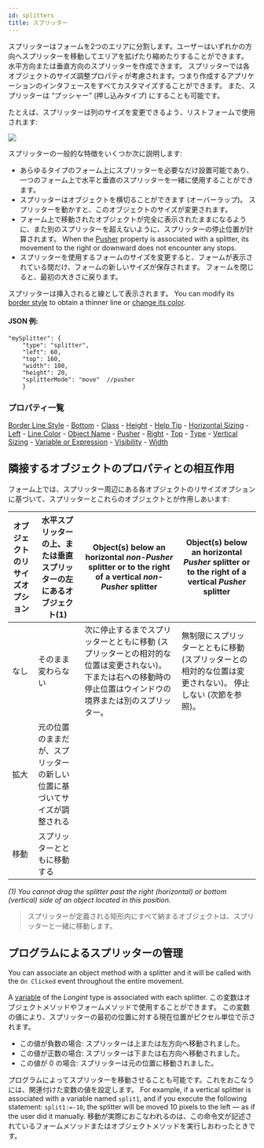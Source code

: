 ```yaml
---
id: splitters
title: スプリッター
---
```


スプリッターはフォームを2つのエリアに分割します。ユーザーはいずれかの方向へスプリッターを移動してエリアを拡げたり縮めたりすることができます。 水平方向または垂直方向のスプリッターを作成できます。 スプリッターでは各オブジェクトのサイズ調整プロパティが考慮されます。つまり作成するアプリケーションのインタフェースをすべてカスタマイズすることができます。 また、スプリッターは “プッシャー” (押し込みタイプ) にすることも可能です。

たとえば、スプリッターは列のサイズを変更できるよう、リストフォームで使用されます:

![](../assets/en/FormObjects/split1.png)

スプリッターの一般的な特徴をいくつか次に説明します:

- あらゆるタイプのフォーム上にスプリッターを必要なだけ設置可能であり、一つのフォーム上で水平と垂直のスプリッターを一緒に使用することができます。
- スプリッターはオブジェクトを横切ることができます (オーバーラップ)。 スプリッターを動かすと、このオブジェクトのサイズが変更されます。
- フォーム上で移動されたオブジェクトが完全に表示されたままになるように、また別のスプリッターを超えないように、スプリッターの停止位置が計算されます。 When the [Pusher](properties_ResizingOptions.md#pusher) property is associated with a splitter, its movement to the right or downward does not encounter any stops.
- スプリッターを使用するフォームのサイズを変更すると、フォームが表示されている間だけ、フォームの新しいサイズが保存されます。 フォームを閉じると、最初の大きさに戻ります。

スプリッターは挿入されると線として表示されます。 You can modify its [border style](properties_BackgroundAndBorder.md#border-line-style-dotted-line-type) to obtain a thinner line or [change its color](properties_BackgroundAndBorder.md##font-color-line-color).

#### JSON 例:

```4d
"mySplitter": {
	"type": "splitter",
	"left": 60,  
	"top": 160,   
	"width": 100,  
	"height": 20,  
	"splitterMode": "move"  //pusher
	}
```

### プロパティ一覧

[Border Line Style](properties_BackgroundAndBorder.md##border-line-style-dotted-line-type) - [Bottom](properties_CoordinatesAndSizing.md#bottom) - [Class](properties_Object.md#css-class) - [Height](properties_CoordinatesAndSizing.md#height) - [Help Tip](properties_Help.md#help-tip) - [Horizontal Sizing](properties_ResizingOptions.md#horizontal-sizing) - [Left](properties_CoordinatesAndSizing.md#left) - [Line Color](properties_BackgroundAndBorder.md##font-color-line-color) - [Object Name](properties_Object.md#object-name) - [Pusher](properties_ResizingOptions.md#pusher) - [Right](properties_CoordinatesAndSizing.md#right) - [Top](properties_CoordinatesAndSizing.md#top) - [Type](properties_Object.md#type) - [Vertical Sizing](properties_ResizingOptions.md#vertical-sizing) - [Variable or Expression](properties_Object.md#variable-or-expression) -  [Visibility](properties_Display.md#visibility) - [Width](properties_CoordinatesAndSizing.md#width)

## 隣接するオブジェクトのプロパティとの相互作用

フォーム上では、スプリッター周辺にある各オブジェクトのリサイズオプションに基づいて、スプリッターとこれらのオブジェクトとが作用しあいます:

| オブジェクトのリサイズオプション | 水平スプリッターの上、または垂直スプリッターの左にあるオブジェクト(1) | Object(s) below an horizontal _non-Pusher_ splitter or to the right of a vertical _non-Pusher_ splitter | Object(s) below an horizontal _Pusher_ splitter or to the right of a vertical _Pusher_ splitter |
| ---------------- | ------------------------------------------------------- | -------------------------------------------------------------------------------------------------------------------------- | ------------------------------------------------------------------------------------------------------------------ |
| なし               | そのまま変わらない                                               | 次に停止するまでスプリッターとともに移動 (スプリッターとの相対的な位置は変更されない)。 下または右への移動時の停止位置はウインドウの境界または別のスプリッター。                      | 無制限にスプリッターとともに移動 (スプリッターとの相対的な位置は変更されない)。 停止しない (次節を参照)。                     |
| 拡大               | 元の位置のままだが、スプリッターの新しい位置に基づいてサイズが調整される                    |                                                                                                                            |                                                                                                                    |
| 移動               | スプリッターとともに移動する                                          |                                                                                                                            |                                                                                                                    |

_(1) You cannot drag the splitter past the right (horizontal) or bottom (vertical) side of an object located in this position._

> スプリッターが定義される矩形内にすべて納まるオブジェクトは、スプリッターと一緒に移動します。

## プログラムによるスプリッターの管理

You can associate an object method with a splitter and it will be called with the `On Clicked` event throughout the entire movement.

A [variable](properties_Object.md#variable-or-expression) of the _Longint_ type is associated with each splitter. この変数はオブジェクトメソッドやフォームメソッドで使用することができます。 この変数の値により、スプリッターの最初の位置に対する現在位置がピクセル単位で示されます。

- この値が負数の場合: スプリッターは上または左方向へ移動されました。
- この値が正数の場合: スプリッターは下または右方向へ移動されました。
- この値が 0 の場合: スプリッターは元の位置に移動されました。

プログラムによってスプリッターを移動させることも可能です。これをおこなうには、関連付けた変数の値を設定します。 For example, if a vertical splitter is associated with a variable named `split1`, and if you execute the following statement: `split1:=-10`, the splitter will be moved 10 pixels to the left — as if the user did it manually. 移動が実際におこなわれるのは、この命令文が記述されているフォームメソッドまたはオブジェクトメソッドを実行しおわったときです。

